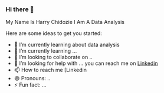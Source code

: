 ### Hi there 👋


My Name Is Harry Chidozie
I Am A Data Analysis

Here are some ideas to get you started:

- 🔭 I’m currently learning about data analysis
- 🌱 I’m currently learning ...
- 👯 I’m looking to collaborate on ..
- 🤔 I’m looking for help with ...
you can reach me on [Linkedin](https://www.linkedin.com/public-profile/settings?trk=d_flagship3_profile_self_view_public_profile)
- 📫 How to reach me [Linkedin
- 😄 Pronouns: ..  
- ⚡ Fun fact: ...

